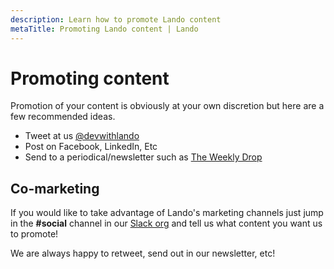 ```yaml
---
description: Learn how to promote Lando content
metaTitle: Promoting Lando content | Lando
---
```


# Promoting content

Promotion of your content is obviously at your own discretion but here are a few recommended ideas.

* Tweet at us [@devwithlando](https://twitter.com/devwithlando)
* Post on Facebook, LinkedIn, Etc
* Send to a periodical/newsletter such as [The Weekly Drop](http://www.theweeklydrop.com/)

## Co-marketing

If you would like to take advantage of Lando's marketing channels just jump in the **#social** channel in our [Slack org](https://launchpass.com/devwithlando) and tell us what content you want us to promote!

We are always happy to retweet, send out in our newsletter, etc!
